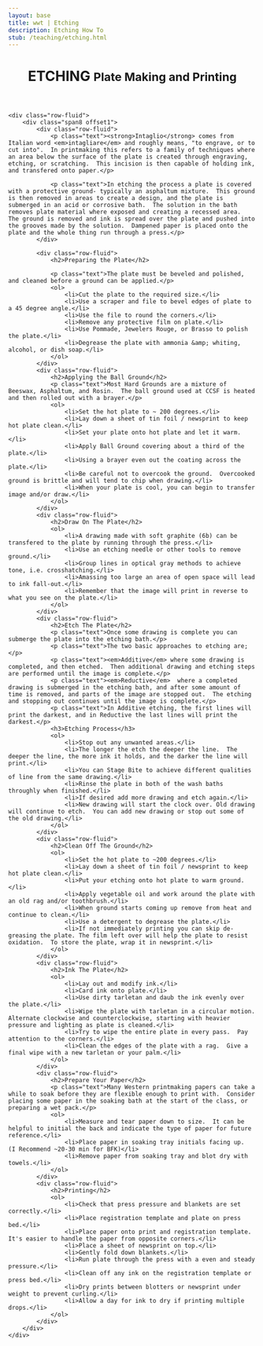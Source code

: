 ```yaml
---
layout: base
title: wwt | Etching
description: Etching How To
stub: /teaching/etching.html
---
```


<div id="etching_handout">
	<div class="row-fluid">
		<header class="span8 offset1">
			<h1>ETCHING <small>Plate Making and Printing</small></h1>
		</header>
	</div>

	<div class="row-fluid">
		<div class="span8 offset1">
			<div class="row-fluid">
				<p class="text"><strong>Intaglio</strong> comes from Italian word <em>intagliare</em> and roughly means, "to engrave, or to cut into".  In printmaking this refers to a family of techniques where an area below the surface of the plate is created through engraving, etching, or scratching.  This incision is then capable of holding ink, and transfered onto paper.</p>
				
				<p class="text">In etching the process a plate is covered with a protective ground- typically an asphaltum mixture.  This ground is then removed in areas to create a design, and the plate is submerged in an acid or corrosive bath.  The solution in the bath removes plate material where exposed and creating a recessed area.  The ground is removed and ink is spread over the plate and pushed into the grooves made by the solution.  Dampened paper is placed onto the plate and the whole thing run through a press.</p>
			</div>

			<div class="row-fluid">
				<h2>Preparing the Plate</h2>

				<p class="text">The plate must be beveled and polished, and cleaned before a ground can be applied.</p>
				<ol>
					<li>Cut the plate to the required size.</li>
					<li>Use a scraper and file to bevel edges of plate to a 45 degree angle.</li>
					<li>Use the file to round the corners.</li>
					<li>Remove any protective film on plate.</li>
					<li>Use Pommade, Jewelers Rouge, or Brasso to polish the plate.</li>
					<li>Degrease the plate with ammonia &amp; whiting, alcohol, or dish soap.</li>
				</ol>
			</div>
			<div class="row-fluid">
				<h2>Applying the Ball Ground</h2>
				<p class="text">Most Hard Grounds are a mixture of Beeswax, Asphaltum, and Rosin.  The ball ground used at CCSF is heated and then rolled out with a brayer.</p>
				<ol>
					<li>Set the hot plate to ~ 200 degrees.</li>
					<li>Lay down a sheet of tin foil / newsprint to keep hot plate clean.</li>
					<li>Set your plate onto hot plate and let it warm.</li>
					<li>Apply Ball Ground covering about a third of the plate.</li>
					<li>Using a brayer even out the coating across the plate.</li>
					<li>Be careful not to overcook the ground.  Overcooked ground is brittle and will tend to chip when drawing.</li>
					<li>When your plate is cool, you can begin to transfer image and/or draw.</li>
				</ol>
			</div>
			<div class="row-fluid">
				<h2>Draw On The Plate</h2>
				<ol>
					<li>A drawing made with soft graphite (6b) can be transfered to the plate by running through the press.</li>
					<li>Use an etching needle or other tools to remove ground.</li>
					<li>Group lines in optical gray methods to achieve tone, i.e. crosshatching.</li>
					<li>Amassing too large an area of open space will lead to ink fall-out.</li>
					<li>Remember that the image will print in reverse to what you see on the plate.</li>
				</ol>
			</div>
			<div class="row-fluid">
				<h2>Etch The Plate</h2>
				<p class="text">Once some drawing is complete you can submerge the plate into the etching bath.</p>
				<p class="text">The two basic approaches to etching are;</p>
				<p class="text"><em>Additive</em> where some drawing is completed, and then etched.  Then additional drawing and etching steps are performed until the image is complete.</p>
				<p class="text"><em>Reductive</em>  where a completed drawing is submerged in the etching bath, and after some amount of time is removed, and parts of the image are stopped out.  The etching and stopping out continues until the image is complete.</p>
				<p class="text">In Additive etching, the first lines will print the darkest, and in Reductive the last lines will print the darkest.</p>
				<h3>Etching Process</h3>
				<ol>
					<li>Stop out any unwanted areas.</li>
					<li>The longer the etch the deeper the line.  The deeper the line, the more ink it holds, and the darker the line will print.</li>
					<li>You can Stage Bite to achieve different qualities of line from the same drawing.</li>
					<li>Rinse the plate in both of the wash baths throughly when finished.</li>
					<li>If desired add more drawing and etch again.</li>
					<li>New drawing will start the clock over. Old drawing will continue to etch.  You can add new drawing or stop out some of the old drawing.</li>
				</ol>
			</div>
			<div class="row-fluid">
				<h2>Clean Off The Ground</h2>
				<ol>
					<li>Set the hot plate to ~200 degrees.</li>
					<li>Lay down a sheet of tin foil / newsprint to keep hot plate clean.</li>
					<li>Put your etching onto hot plate to warm ground.</li>
					<li>Apply vegetable oil and work around the plate with an old rag and/or toothbrush.</li>
					<li>When ground starts coming up remove from heat and continue to clean.</li>
					<li>Use a detergent to degrease the plate.</li>
					<li>If not immediately printing you can skip de-greasing the plate. The film left over will help the plate to resist oxidation.  To store the plate, wrap it in newsprint.</li>
				</ol>
			</div>
			<div class="row-fluid">
				<h2>Ink The Plate</h2>
				<ol>
					<li>Lay out and modify ink.</li>
					<li>Card ink onto plate.</li>
					<li>Use dirty tarletan and daub the ink evenly over the plate.</li>
					<li>Wipe the plate with tarletan in a circular motion.  Alternate clockwise and counterclockwise, starting with heavier pressure and lighting as plate is cleaned.</li>
					<li>Try to wipe the entire plate in every pass.  Pay attention to the corners.</li>
					<li>Clean the edges of the plate with a rag.  Give a final wipe with a new tarletan or your palm.</li>
				</ol>
			</div>
			<div class="row-fluid">
				<h2>Prepare Your Paper</h2>
				<p class="text">Many Western printmaking papers can take a while to soak before they are flexible enough to print with.  Consider placing some paper in the soaking bath at the start of the class, or preparing a wet pack.</p>
				<ol>
					<li>Measure and tear paper down to size.  It can be helpful to initial the back and indicate the type of paper for future reference.</li>
					<li>Place paper in soaking tray initials facing up.  (I Recommend ~20-30 min for BFK)</li>
					<li>Remove paper from soaking tray and blot dry with towels.</li>
				</ol>
			</div>
			<div class="row-fluid">
				<h2>Printing</h2>
				<ol>
					<li>Check that press pressure and blankets are set correctly.</li>
					<li>Place registration template and plate on press bed.</li>
					<li>Place paper onto print and registration template.  It's easier to handle the paper from opposite corners.</li>
					<li>Place a sheet of newsprint on top.</li>
					<li>Gently fold down blankets.</li>
					<li>Run plate through the press with a even and steady pressure.</li>
					<li>Clean off any ink on the registration template or press bed.</li>
					<li>Dry prints between blotters or newsprint under weight to prevent curling.</li>
					<li>Allow a day for ink to dry if printing multiple drops.</li>
				</ol>
			</div>
		</div>
	</div>
</div>